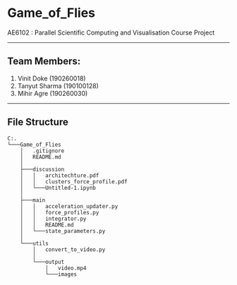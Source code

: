 # Game_of_Flies
AE6102 : Parallel Scientific Computing and Visualisation
Course Project

----
## Team Members: 
1. Vinit Doke (190260018)
2. Tanyut Sharma (190100128)
3. Mihir Agre (190260030)
---
## File Structure
```
C:.
└───Game_of_Flies
    │   .gitignore
    │   README.md
    │
    ├───discussion
    │   │   architechture.pdf
    │   │   clusters_force_profile.pdf
    │   └───Untitled-1.ipynb
    │   
    ├───main
    │   │   acceleration_updater.py
    │   │   force_profiles.py
    │   │   integrator.py
    │   │   README.md
    │   └───state_parameters.py
    │
    └───utils
        │   convert_to_video.py
        │
        └───output
            │   video.mp4
            └───images
```